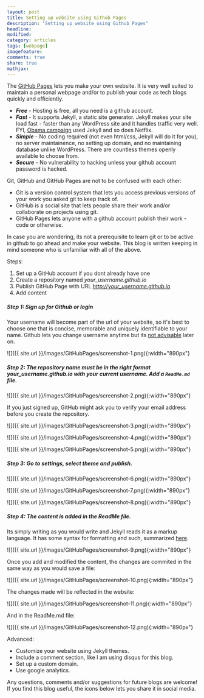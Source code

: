 ```yaml
---
layout: post
title: Setting up website using Github Pages 
description: "Setting up website using Github Pages"
headline:
modified: 
category: articles
tags: [webpage]
imagefeature: 
comments: true
share: true
mathjax:
---
```



The [GitHub Pages](https://pages.github.com/) lets you make your own website. It is very well suited to maintain a personal webpage and/or to publish your code as tech blogs quickly and efficiently.

* **_Free_** - Hosting is free, all you need is a github account.
* **_Fast_** - It supports Jekyll, a static site generator. Jekyll makes your site load fast - faster than any WordPress site and it handles traffic very well. FYI, [Obama campaign](https://contribute.ofa.us/donation/index-ovf-ec-alt-1.html) used Jekyll and so does Netflix.
* **_Simple_** - No coding required (not even html/css, Jekyll will do it for you), no server maintainence, no setting up domain, and no maintaining database unlike WordPress. There are countless themes openly available to choose from. 
* **_Secure_** - No vulnerability to hacking unless your github account password is hacked.

Git, GitHub and GitHub Pages are not to be confused with each other:
* Git is a version control system that lets you access previous versions of your work you asked git to keep track of. 
* GitHub is a social site that lets people share their work and/or collaborate on projects using git. 
* GitHub Pages lets anyone with a github account publish their work - code or otherwise. 

In case you are wondering, its not a prerequisite to learn git or to be active in github to go ahead and make your website. This blog is written keeping in mind someone who is unfamiliar with all of the above. 

Steps:
1. Set up a GitHub account if you dont already have one
2. Create a repository named *your_username.github.io*
3. Publish GitHub Page with URL *http://your_username.github.io*
4. Add content

##### Step 1: Sign up for Github or login 
Your username will become part of the url of your website, so it's best to choose one that is concise, memorable and uniquely identifiable to your name. Github lets you change username anytime but its [not advisable](https://help.github.com/articles/what-happens-when-i-change-my-username/) later on. 

![]({{ site.url }}/images/GitHubPages/screenshot-1.png){:width="890px"}

##### Step 2: The repository name must be in the right format *your_username.github.io* with your current username. Add a `ReadMe.md` file.

![]({{ site.url }}/images/GitHubPages/screenshot-2.png){:width="890px"}

If you just signed up, GitHub might ask you to verify your email address before you create the repository.

![]({{ site.url }}/images/GitHubPages/screenshot-3.png){:width="890px"}

![]({{ site.url }}/images/GitHubPages/screenshot-4.png){:width="890px"}

![]({{ site.url }}/images/GitHubPages/screenshot-5.png){:width="890px"}

##### Step 3: Go to settings, select theme and publish.

![]({{ site.url }}/images/GitHubPages/screenshot-6.png){:width="890px"}

![]({{ site.url }}/images/GitHubPages/screenshot-7.png){:width="890px"}

![]({{ site.url }}/images/GitHubPages/screenshot-8.png){:width="890px"}

##### Step 4: The content is added in the ReadMe file. 
Its simply writing as you would write and Jekyll reads it as a markup language. It has some syntax for formatting and such, summarized [here](https://github.com/adam-p/markdown-here/wiki/Markdown-Cheatsheet).

![]({{ site.url }}/images/GitHubPages/screenshot-9.png){:width="890px"}

Once you add and modified the content, the changes are commited in the same way as you would save a file:

![]({{ site.url }}/images/GitHubPages/screenshot-10.png){:width="890px"}

The changes made will be reflected in the website:

![]({{ site.url }}/images/GitHubPages/screenshot-11.png){:width="890px"}

And in the ReadMe.md file:

![]({{ site.url }}/images/GitHubPages/screenshot-12.png){:width="890px"}

Advanced:
* Customize your website using Jekyll themes.
* Include a comment section, like I am using disqus for this blog.
* Set up a custom domain.
* Use google analytics.

[//]: # (Some related blogs that I learnt from and find useful:)

Any questions, comments and/or suggestions for future blogs are welcome! If you find this blog useful, the icons below lets you share it in social media.
